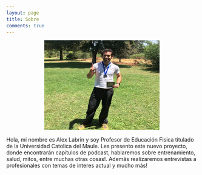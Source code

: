 ```yaml
---
layout: page
title: Sobre
comments: true
---
```


<center><img src="/assets/images/alex_sobre.jpg" class="rounded-circle" alt="Alex Labrin" width="304" height="236"></center>



Hola, mi nombre es Alex Labrin y soy Profesor de Educación Fisica titulado de la Universidad Catolica del Maule.
Les presento este nuevo proyecto, donde encontrarán capítulos de podcast, hablaremos sobre entrenamiento, salud, mitos, entre muchas otras cosas!. Además realizaremos entrevistas a profesionales con temas de interes actual y mucho más!


